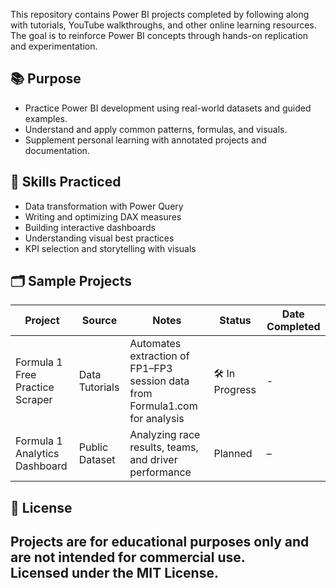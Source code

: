 This repository contains Power BI projects completed by following along with tutorials, YouTube walkthroughs, and other online learning resources. The goal is to reinforce Power BI concepts through hands-on replication and experimentation.

## 📚 Purpose

- Practice Power BI development using real-world datasets and guided examples.
- Understand and apply common patterns, formulas, and visuals.
- Supplement personal learning with annotated projects and documentation.

## 🧠 Skills Practiced

- Data transformation with Power Query
- Writing and optimizing DAX measures
- Building interactive dashboards
- Understanding visual best practices
- KPI selection and storytelling with visuals

## 🗂 Sample Projects

| Project                             | Source             | Notes                                                                 | Status      | Date Completed |
|-------------------------------------|--------------------|-----------------------------------------------------------------------|-------------|----------------|
| Formula 1 Free Practice Scraper    | Data Tutorials     | Automates extraction of FP1–FP3 session data from Formula1.com for analysis | 🛠 In Progress | - |
| Formula 1 Analytics Dashboard       | Public Dataset     | Analyzing race results, teams, and driver performance                 | Planned     | – |

## 📄 License

Projects are for educational purposes only and are not intended for commercial use.  
Licensed under the MIT License.
---
